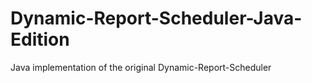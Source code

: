 # Dynamic-Report-Scheduler-Java-Edition
Java implementation of the original Dynamic-Report-Scheduler
